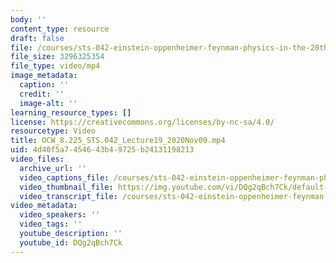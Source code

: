 ```yaml
---
body: ''
content_type: resource
draft: false
file: /courses/sts-042-einstein-oppenheimer-feynman-physics-in-the-20th-century-fall-2020/ocw_8225_sts042_lecture19_2020nov09_360p_16_9.mp4
file_size: 3296325354
file_type: video/mp4
image_metadata:
  caption: ''
  credit: ''
  image-alt: ''
learning_resource_types: []
license: https://creativecommons.org/licenses/by-nc-sa/4.0/
resourcetype: Video
title: OCW_8.225_STS.042_Lecture19_2020Nov09.mp4
uid: 4d40f5a7-4546-43b4-9725-b24131198213
video_files:
  archive_url: ''
  video_captions_file: /courses/sts-042-einstein-oppenheimer-feynman-physics-in-the-20th-century-fall-2020/1mQCB71NcTgZc4Tw54LDmuDZOsDgNsUXB_transcript.webvtt
  video_thumbnail_file: https://img.youtube.com/vi/DQg2qBch7Ck/default.jpg
  video_transcript_file: /courses/sts-042-einstein-oppenheimer-feynman-physics-in-the-20th-century-fall-2020/1mQCB71NcTgZc4Tw54LDmuDZOsDgNsUXB_transcript.pdf
video_metadata:
  video_speakers: ''
  video_tags: ''
  youtube_description: ''
  youtube_id: DQg2qBch7Ck
---
```

